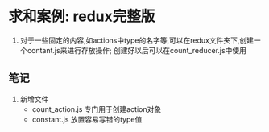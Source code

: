 # 求和案例: redux完整版
1. 对于一些固定的内容,如actions中type的名字等,可以在redux文件夹下,创建一个contant.js来进行存放操作; 创建好以后可以在count_reducer.js中使用

## 笔记
1. 新增文件
    - count_action.js 专门用于创建action对象
    - constant.js 放置容易写错的type值
    









